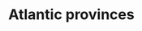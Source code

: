 ---
title: Atlantic provinces
longTitle: 'Atlantic provinces'
tags:
- gccommon
narrowerTerm:
- "[[Provinces]]"
---